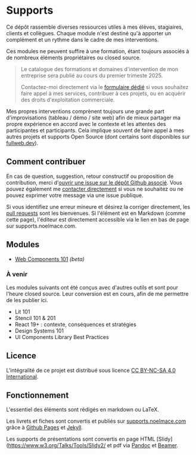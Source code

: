 # Supports

Ce dépôt rassemble diverses ressources utiles à mes élèves, stagiaires, clients et collègues.
Chaque module n'est destiné qu'à apporter un complément et un rythme dans le cadre de mes interventions.

Ces modules ne peuvent suffire à une formation, étant toujours associés à de nombreux éléments propriétaires ou closed source.

> Le catalogue des formations et domaines d'intervention de mon entreprise sera publié au cours du premier trimeste 2025.
>
> Contactez-moi directement via le [formulaire dédié][contact] si vous souhaitez faire appel à mes services, contribuer à ces projets, ou en acquérir des droits d'exploitation commerciale.

Mes propres interventions comprènent toujours une grande part d'improvisations (tableau / démo / site web) afin de mieux partager ma propre expérience en accord avec le contexte et les attentes des participantes et participants. Cela implique souvent de faire appel à mes autres projets et supports Open Source (dont certains sont disponibles sur [fullweb.dev](https://fullweb.dev)).

## Comment contribuer

En cas de question, suggestion, retour constructif ou proposition de contribution, merci d'[ouvrir une issue sur le dépôt Github associé](https://github.com/nlm-pro/supports/issues/new/choose).
Vous pouvez également me [contacter directement][contact] si vous ne souhaitez ou ne pouvez exprimer votre message via une issue publique.

Si vous identifiez une erreur mineure et désirez la corriger directement, les [pull requests](https://github.com/nlm-pro/supports/fork) sont les bienvenues.
Si l'élément est en Markdown (comme cette page), l'éditeur est directement accessible via le lien en bas de page sur supports.noelmace.com.

[contact]: https://noelmace.com

## Modules

- [Web Components 101](./web-components/) _(beta)_

### À venir

Les modules suivants ont été conçus avec d'autres outils et sont pour l'heure closed source.
Leur conversion est en cours, afin de me permettre de les publier ici.

- Lit 101
- Stencil 101 & 201
- React 19+ : contexte, conséquences et stratégies
- Design Systems 101
- UI Components Library Best Practices

## Licence

L'intégralité de ce projet est distribué sous licence [CC BY-NC-SA 4.0 International](https://creativecommons.org/licenses/by-nc-sa/4.0/).

## Fonctionnement

L'essentiel des éléments sont rédigés en markdown ou LaTeX.

Les livrets et fiches sont convertis et publiés sur [supports.noelmace.com](https://supports.noelmace.com) grâce à [Github Pages](https://pages.github.com/) et [Jekyll](https://www.markdownguide.org/tools/jekyll/).

Les supports de présentations sont convertis en page HTML [Slidy](https://www.w3.org/Talks/Tools/Slidy2/ et pdf via [Pandoc](https://pandoc.org/MANUAL.html#slide-shows) et [Beamer](https://ctan.org/pkg/beamer).
